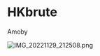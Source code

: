 # HKbrute
Amoby

![IMG_20221129_212508.png](https://user-images.githubusercontent.com/117302203/204555045-01ad5736-0ba4-4c51-8525-64c3b6a58230.png)

